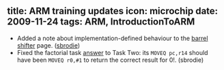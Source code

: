 title: ARM training updates
icon: microchip
date: 2009-11-24
tags: ARM, IntroductionToARM
----

* Added a note about implementation-defined behaviour to the [barrel shifter](/arm/introduction-to-arm/barrel-shifter.html) page. ([sbrodie](http://groups.google.co.uk/group/comp.sys.acorn.programmer/msg/74c65ca783493669))
* Fixed the factorial task [answer](/arm/introduction-to-arm/task-two-answers.html) to Task Two: its `MOVEQ pc,r14` should have been `MOVEQ r0,#1` to return the correct result for 0!. (sbrodie)
